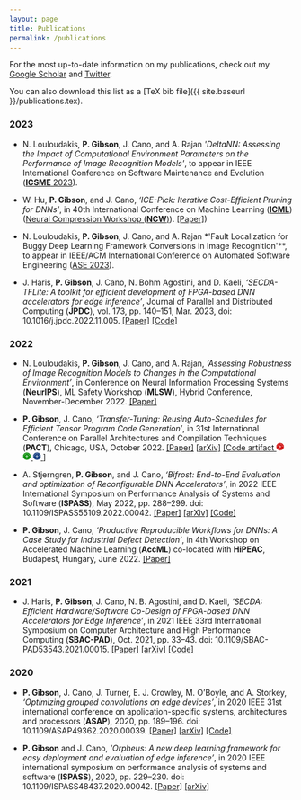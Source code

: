 ```yaml
---
layout: page
title: Publications
permalink: /publications
---
```


<style>
  .custom-image {
    font-size: 1em;
  }
</style>

For the most up-to-date information on my publications, check out my [Google Scholar](https://scholar.google.com/citations?user=Bf-bR_UAAAAJ&hl=en&oi=ao) and [Twitter](https://twitter.com/PerryGibson_).

You can also download this list as a [TeX bib file]({{ site.baseurl }}/publications.tex).

### 2023

- N. Louloudakis, **P. Gibson**, J. Cano, and A. Rajan
    *'DeltaNN: Assessing the Impact of Computational Environment Parameters on the Performance of Image Recognition Models'*, to appear in IEEE International Conference on Software Maintenance and Evolution ([**ICSME** 2023](https://conf.researchr.org/home/icsme-2023)).

- W. Hu, **P. Gibson**, and J. Cano, *‘ICE-Pick: Iterative Cost-Efficient Pruning for DNNs’*, in 40th International Conference on Machine Learning ([**ICML**](https://icml.cc/)) ([Neural Compression Workshop (**NCW**)](https://neuralcompression.github.io/workshop23)). [[Paper]](https://openreview.net/forum?id=fWYKVtf7lu))

- N. Louloudakis, **P. Gibson**, J. Cano, and A. Rajan
    *'Fault Localization for Buggy Deep Learning Framework Conversions in Image Recognition'**, to appear in IEEE/ACM International Conference on Automated Software Engineering ([ASE 2023](https://conf.researchr.org/home/ase-2023)).

- J. Haris, **P. Gibson**, J. Cano, N. Bohm Agostini, and D. Kaeli, *‘SECDA-TFLite: A toolkit for efficient development of FPGA-based DNN accelerators for edge inference’*, Journal of Parallel and Distributed Computing (**JPDC**), vol. 173, pp. 140–151, Mar. 2023, doi: 10.1016/j.jpdc.2022.11.005. [[Paper]](https://www.sciencedirect.com/science/article/pii/S0743731522002301) [[Code]](https://github.com/gicLAB/SECDA-TFLite)


### 2022

- N. Louloudakis, **P. Gibson**, J. Cano, and A. Rajan, *‘Assessing Robustness of Image Recognition Models to Changes in the Computational Environment’*, in Conference on Neural Information Processing Systems (**NeurIPS**), ML Safety Workshop (**MLSW**), Hybrid Conference, November-December 2022. [[Paper]](https://openreview.net/forum?id=-7DjNGvdpx)

- **P. Gibson**, J. Cano, *‘Transfer-Tuning: Reusing Auto-Schedules for Efficient Tensor Program Code Generation’*, in 31st International Conference on Parallel Architectures and Compilation Techniques (**PACT**), Chicago, USA, October 2022. [[Paper]](https://dl.acm.org/doi/10.1145/3559009.3569682) [[arXiv]](https://arxiv.org/abs/2201.05587) [[Code artifact <span class="custom-image">
  <img src="/assets/pics/acm_artifacts_evaluated_reusable_v1_1.png" style="height: 1em;">
</span><span class="custom-image">
  <img src="/assets/pics/acm_available_1.1.png" style="height: 1em;">
</span><span class="custom-image">
  <img src="/assets/pics/acm_results_reproduced_v1_1.png" style="height: 1em;">
</span>]](https://github.com/gicLAB/transfer-tuning)

- A. Stjerngren, **P. Gibson**, and J. Cano, *‘Bifrost: End-to-End Evaluation and optimization of Reconfigurable DNN Accelerators’*, in 2022 IEEE International Symposium on Performance Analysis of Systems and Software (**ISPASS**), May 2022, pp. 288–299. doi: 10.1109/ISPASS55109.2022.00042.  [[Paper]](https://ieeexplore.ieee.org/document/9804659/) [[arXiv]](https://arxiv.org/abs/2204.12418) [[Code]](https://github.com/gicLAB/bifrost)

- **P. Gibson**, J. Cano, *‘Productive Reproducible Workflows for DNNs: A Case Study for Industrial Defect Detection’*, in 4th Workshop on Accelerated Machine Learning (**AccML**) co-located with **HiPEAC**, Budapest, Hungary, June 2022. [[Paper]](https://accml.dcs.gla.ac.uk/papers/2022/4thAccML_paper_2(16).pdf)

### 2021

- J. Haris, **P. Gibson**, J. Cano, N. B. Agostini, and D. Kaeli, *‘SECDA: Efficient Hardware/Software Co-Design of FPGA-based DNN Accelerators for Edge Inference’*, in 2021 IEEE 33rd International Symposium on Computer Architecture and High Performance Computing (**SBAC-PAD**), Oct. 2021, pp. 33–43. doi: 10.1109/SBAC-PAD53543.2021.00015. [[Paper]](https://ieeexplore.ieee.org/document/9651579) [[arXiv]](https://arxiv.org/abs/2110.00478) [[Code]](https://github.com/giclab/secda)

### 2020

- **P. Gibson**, J. Cano, J. Turner, E. J. Crowley, M. O’Boyle, and A. Storkey, *‘Optimizing grouped convolutions on edge devices’*, in 2020 IEEE 31st international conference on application-specific systems, architectures and processors (**ASAP**), 2020, pp. 189–196. doi: 10.1109/ASAP49362.2020.00039.  [[Paper]](https://ieeexplore.ieee.org/document/9153227/) [[arXiv]](https://arxiv.org/abs/2006.09791) [[Code]](https://github.com/apache/tvm/blob/main/python/tvm/topi/x86/group_conv2d.py#L109)

- **P. Gibson** and J. Cano, *‘Orpheus: A new deep learning framework for easy deployment and evaluation of edge inference’*, in 2020 IEEE international symposium on performance analysis of systems and software (**ISPASS**), 2020, pp. 229–230. doi: 10.1109/ISPASS48437.2020.00042. [[Paper]](https://ieeexplore.ieee.org/document/9238597) [[arXiv]](https://arxiv.org/abs/2007.13648)
